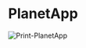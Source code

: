 # PlanetApp
![Print-PlanetApp](https://github.com/user-attachments/assets/3dc00290-3df7-4b4f-ab90-2e6f7ea39897)
